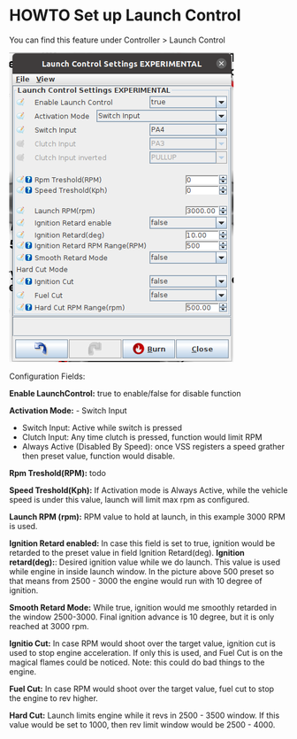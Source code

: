 # HOWTO Set up Launch Control

You can find this feature under Controller > Launch Control

![launch control settings](Images/Ts_launch_control.png)

Configuration Fields:

<b>Enable LaunchControl:</b> true to enable/false for disable function

<b>Activation Mode:</b> - Switch Input

- Switch Input: Active while switch is pressed
- Clutch Input: Any time clutch is pressed, function would limit RPM
- Always Active (Disabled By Speed): once VSS registers a speed grather then preset value, function would disable.

<b>Rpm Treshold(RPM):</b> todo

<b>Speed Treshold(Kph):</b> If Activation mode is Always Active, while the vehicle speed is under this value, launch will limit max rpm as configured.

<b>Launch RPM (rpm):</b> RPM value to hold at launch, in this example 3000 RPM is used.

<b>Ignition Retard enabled:</b> In case this field is set to true, ignition would be retarded to the preset value in field Ignition Retard(deg).
<b>Ignition retard(deg):</b>: Desired ignition value while we do launch. This value is used while engine in inside launch window. In the picture above 500 preset so that means from 2500 - 3000 the engine would run with 10 degree of ignition.

<b>Smooth Retard Mode:</b> While true, ignition would me smoothly retarded in the window 2500-3000. Final ignition advance is 10 degree, but it is only reached at 3000 rpm.

<b>Ignitio Cut:</b> In case RPM would shoot over the target value, ignition cut is used to stop engine acceleration. If only this is used, and Fuel Cut is on the magical flames could be noticed. Note: this could do bad things to the engine.

<b>Fuel Cut:</b> In case RPM would shoot over the target value, fuel cut to stop the engine to rev higher.

<b>Hard Cut:</b> Launch limits engine while it revs in 2500 - 3500 window. If this value would be set to 1000, then rev limit window would be 2500 - 4000.
